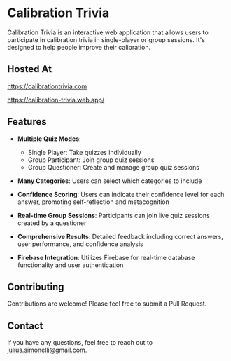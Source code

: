# Calibration Trivia

Calibration Trivia is an interactive web application that allows users to participate in calibration trivia in single-player or group sessions. It's designed to help people improve their calibration.

## Hosted At

https://calibrationtrivia.com

https://calibration-trivia.web.app/

## Features

- **Multiple Quiz Modes**:
  - Single Player: Take quizzes individually
  - Group Participant: Join group quiz sessions
  - Group Questioner: Create and manage group quiz sessions

- **Many Categories**: Users can select which categories to include

- **Confidence Scoring**: Users can indicate their confidence level for each answer, promoting self-reflection and metacognition

- **Real-time Group Sessions**: Participants can join live quiz sessions created by a questioner

- **Comprehensive Results**: Detailed feedback including correct answers, user performance, and confidence analysis

- **Firebase Integration**: Utilizes Firebase for real-time database functionality and user authentication

## Contributing

Contributions are welcome! Please feel free to submit a Pull Request.

## Contact

If you have any questions, feel free to reach out to [julius.simonelli@gmail.com](mailto:julius.simonelli@gmail.com).
